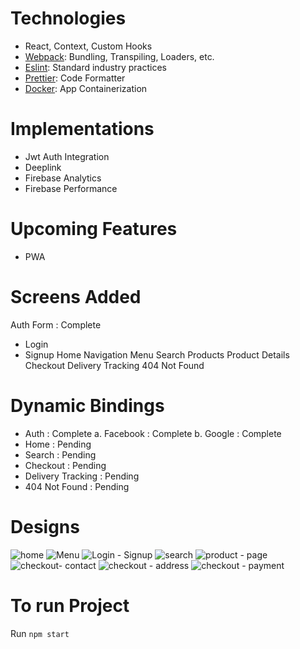 
# Technologies
  - React, Context, Custom Hooks
  - [Webpack](https://webpack.js.org/): Bundling, Transpiling, Loaders, etc. 
  - [Eslint](https://eslint.org/): Standard industry practices
  - [Prettier](https://prettier.io/): Code Formatter 
  - [Docker](https://www.docker.com/): App Containerization
  
# Implementations
 - Jwt Auth Integration
 - Deeplink
 - Firebase Analytics
 - Firebase Performance

# Upcoming Features
 - PWA

# Screens Added
Auth Form : Complete
 - Login 
 - Signup 
Home
Navigation Menu
Search Products
Product Details
Checkout
Delivery Tracking
404 Not Found

# Dynamic Bindings
 - Auth : Complete
   a. Facebook : Complete
   b. Google : Complete
 - Home : Pending
 - Search : Pending
 - Checkout : Pending
 - Delivery Tracking : Pending
 - 404 Not Found : Pending

# Designs
![home](https://github.com/Aquazee/Tesla_Web/assets/50393935/ab58b9c0-3670-455d-a869-359442f565fd)
![Menu](https://github.com/Aquazee/Tesla_Web/assets/50393935/f7c953fe-b9ad-4005-af78-d8d7f6eee574)
![Login - Signup](https://github.com/Aquazee/Tesla_Web/assets/50393935/b7f558e3-ec1a-428f-89ff-6d45e6712c9a)
![search](https://github.com/Aquazee/Tesla_Web/assets/50393935/39a0063e-b40e-40fe-85b4-84e187a11d98)
![product - page](https://github.com/Aquazee/Tesla_Web/assets/50393935/bdb95cba-0fee-407b-b05b-7de3b950eb67)
![checkout- contact](https://github.com/Aquazee/Tesla_Web/assets/50393935/ccc67a09-a56e-4915-8074-1942a1cdc522)
![checkout - address](https://github.com/Aquazee/Tesla_Web/assets/50393935/674444e5-9aae-4d6a-85fd-b672bbbc26e8)
![checkout - payment](https://github.com/Aquazee/Tesla_Web/assets/50393935/2697f91e-2e7a-464a-b90a-ff1a35c905d1)

# To run Project
Run `npm start`
